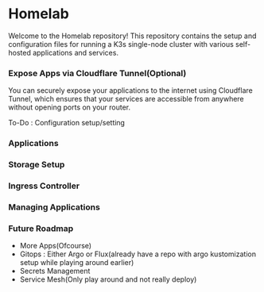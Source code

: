 # Homelab
Welcome to the Homelab repository! This repository contains the setup and configuration files for running a K3s single-node cluster with various self-hosted applications and services.

### **Expose Apps via Cloudflare Tunnel(Optional)**
You can securely expose your applications to the internet using Cloudflare Tunnel, which ensures that your services are accessible from anywhere without opening ports on your router.

To-Do : Configuration setup/setting

### **Applications**


### **Storage Setup**


### **Ingress Controller**


### **Managing Applications**


### **Future Roadmap**
- More Apps(Ofcourse)
- Gitops : Either Argo or Flux(already have a repo with argo kustomization setup while playing around earlier)
- Secrets Management
- Service Mesh(Only play around and not really deploy)